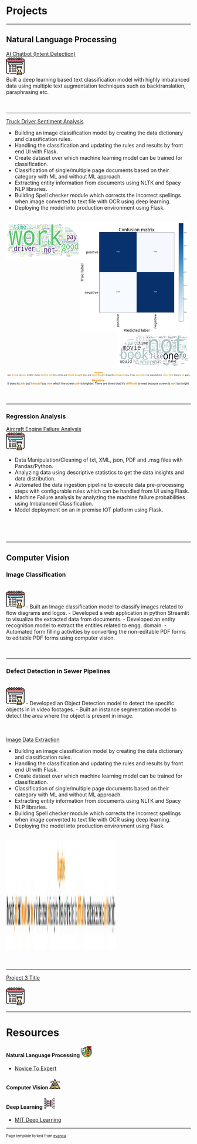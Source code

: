 # Projects

---

## Natural Language Processing 

[AI Chatbot (Intent Detection)](/sample_page)
<br>
<img src="images/wait.png?raw=true" width="50" height="50"/>
<br>
Built a deep learning based text classification model with highly imbalanced data using multiple text augmentation techniques such as backtranslation, paraphrasing etc.
<br><br>
<a href="#"><img src="https://img.shields.io/badge/Python-white?logo=Python" alt=""></a>

---
[Truck Driver Sentiment Analysis](/pdf/truck_driver_sentiment_analysis.pdf)
<br>
-	Building an image classification model by creating the data dictionary and classification rules.
-	Handling the classification and updating the rules and results by front end UI with Flask.
-	Create dataset over which machine learning model can be trained for classification.
-	Classification of single/multiple page documents based on their category with ML and without ML approach.
-	Extracting entity information from documents using NLTK and Spacy NLP libraries.
-	Building Spell checker module which corrects the incorrect spellings when image converted to text file with OCR using deep learning.
-	Deploying the model into production environment using Flask.
<br>
<img src="images/sentiment_analysis_cm.jpg?raw=true" width="300" height="300" align="middle"/>
<img src="images/sentiment_analysis_wc_pos.jpg?raw=true" width="200" height="100" align="left"/>
<img src="images/sentiment_analysis_wc.jpg?raw=true" width="200" height="100" align="right"/>
<img src="images/sentiment_analysis_1.jpg?raw=true" align="middle"/>
<img src="images/sentiment_analysis_2.jpg?raw=true" align="middle"/>
<br><br>
<a href="#"><img src="https://img.shields.io/badge/Python-white?logo=Python" alt=""></a>

---

### Regression Analysis
[Aircraft Engine Failure Analysis](http://example.com/)
<br>
<img src="images/wait.png?raw=true" width="50" height="50"/>
-	Data Manipulation/Cleaning of txt, XML, json, PDF and .msg files with Pandas/Python.
-	Analyzing data using descriptive statistics to get the data insights and data distribution.
-	Automated the data ingestion pipeline to execute data pre-processing steps with configurable rules which can be handled from UI using Flask.
-	Machine Failure analysis by analyzing the machine failure probabilities using Imbalanced Classification.
-	Model deployment on an in premise IOT platform using Flask.

<br><br>
<a href="#"><img src="https://img.shields.io/badge/Python-white?logo=Python" alt=""></a>

---

## Computer Vision

### Image Classification
<br>
<img src="images/wait.png?raw=true" width="50" height="50"/>
-	Built an Image classification model to classify images related to flow diagrams and logos.
-	Developed a web application in python Streamlit to visualize the extracted data from documents.
-	Developed an entity recognition model to extract the entities related to engg. domain.
-	Automated form filling activities by converting the non-editable PDF forms to editable PDF forms using computer vision.
<br><br>
<a href="#"><img src="https://img.shields.io/badge/Python-white?logo=Python" alt=""></a>


---
### Defect Detection in Sewer Pipelines
<br>
<img src="images/wait.png?raw=true" width="50" height="50"/>
- Developed an Object Detection model to detect the specific objects in in video footages.
-	Built an instance segmentation model to detect the area where the object is present in image.
<br><br>
<a href="#"><img src="https://img.shields.io/badge/Python-white?logo=Python" alt=""></a>

[Image Data Extraction](/pdf/checkbox_detection.pdf)
<br>
-	Building an image classification model by creating the data dictionary and classification rules.
-	Handling the classification and updating the rules and results by front end UI with Flask.
-	Create dataset over which machine learning model can be trained for classification.
-	Classification of single/multiple page documents based on their category with ML and without ML approach.
-	Extracting entity information from documents using NLTK and Spacy NLP libraries.
-	Building Spell checker module which corrects the incorrect spellings when image converted to text file with OCR using deep learning.
-	Deploying the model into production environment using Flask.
<br>
<img src="images/sentiment_analysis_2.jpg?raw=true" width="300" height="300"/>
<br><br>
<a href="#"><img src="https://img.shields.io/badge/Python-white?logo=Python" alt=""></a>

---
[Project 3 Title](http://example.com/)
<br><br>
<img src="images/wait.png?raw=true" width="50" height="50"/>


---

# Resources

#### Natural Language Processing <img src="images/nlp.png?raw=true" width="30" height="30"/>
- [Novice To Expert](https://github.com/graykode/nlp-tutorial)

#### Computer Vision <img src="images/cv.png?raw=true" width="30" height="30"/>

#### Deep Learning <img src="images/deep-learning.png?raw=true" width="30" height="30"/>
- [MIT Deep Learning](https://www.youtube.com/watch?v=QDX-1M5Nj7s&list=PLtBw6njQRU-rwp5__7C0oIVt26ZgjG9NI)


---

<p style="font-size:10px">Page template forked from <a href="https://github.com/evanca/quick-portfolio">evanca</a></p>
<!-- Remove above link if you don't want to attibute -->
